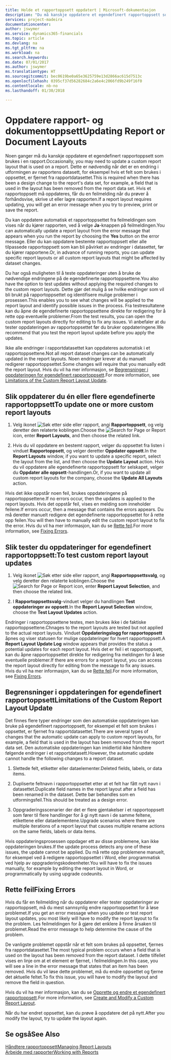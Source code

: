 ```yaml
---
title: Holde et rapportoppsett oppdatert | Microsoft-dokumentasjon
description: "Du må kanskje oppdatere et egendefinert rapportoppsett som brukes i en rapport. Dette er nødvendig når det er en endring i utformingen av rapportens datasett, for eksempel hvis et felt som brukes i oppsettet, er fjernet fra rapportdatasettet."
services: project-madeira
documentationcenter: 
author: jswymer
ms.service: dynamics365-financials
ms.topic: article
ms.devlang: na
ms.tgt_pltfrm: na
ms.workload: na
ms.search.keywords: 
ms.date: 07/01/2017
ms.author: jswymer
ms.translationtype: HT
ms.sourcegitcommit: bec0619be0a65e3625759e13d2866ac615d7513c
ms.openlocfilehash: 0395cf37d56282684c2a6e4c2066fd9b249f16f0
ms.contentlocale: nb-no
ms.lasthandoff: 01/30/2018

---
```

# <a name="updating-report-or-document-layouts"></a><span data-ttu-id="34cdf-104">Oppdatere rapport- og dokumentoppsett</span><span class="sxs-lookup"><span data-stu-id="34cdf-104">Updating Report or Document Layouts</span></span>
<span data-ttu-id="34cdf-105">Noen ganger må du kanskje oppdatere et egendefinert rapportoppsett som brukes i en rapport.</span><span class="sxs-lookup"><span data-stu-id="34cdf-105">Occasionally, you may need to update a custom report layout that is used on a report.</span></span> <span data-ttu-id="34cdf-106">Dette er nødvendig når det er en endring i utformingen av rapportens datasett, for eksempel hvis et felt som brukes i oppsettet, er fjernet fra rapportdatasettet.</span><span class="sxs-lookup"><span data-stu-id="34cdf-106">This is required when there has been a design change to the report's data set, for example, a field that is used in the layout has been removed from the report data set.</span></span> <span data-ttu-id="34cdf-107">Hvis et rapportoppsett må oppdateres, får du en feilmelding når du prøver å forhåndsvise, skrive ut eller lagre rapporten.</span><span class="sxs-lookup"><span data-stu-id="34cdf-107">If a report layout requires updating, you will get an error message when you try to preview, print or save the report.</span></span>  
  
<span data-ttu-id="34cdf-108">Du kan oppdatere automatisk et rapportoppsettet fra feilmeldingen som vises når du kjører rapporten, ved å velge **Ja**-knappen på feilmeldingen.</span><span class="sxs-lookup"><span data-stu-id="34cdf-108">You can automatically update a report layout from the error message that appears when you run the report by choosing the **Yes** button on the error message.</span></span> <span data-ttu-id="34cdf-109">Eller du kan oppdatere bestemte rapportoppsett eller alle tilpassede rapportoppsett som kan bli påvirket av endringer i datasettet, før du kjører rapportene.</span><span class="sxs-lookup"><span data-stu-id="34cdf-109">Or, in advance of running reports, you can update specific report layouts or all custom report layouts that might be affected by dataset changes.</span></span>  
  
<span data-ttu-id="34cdf-110">Du har også muligheten til å teste oppdateringer uten å bruke de nødvendige endringene på de egendefinerte rapportoppsettene.</span><span class="sxs-lookup"><span data-stu-id="34cdf-110">You also have the option to test updates without applying the required changes to the custom report layouts.</span></span> <span data-ttu-id="34cdf-111">Dette gjør det mulig å se hvilke endringer som vil bli brukt på rapportoppsettet og identifisere mulige problemer i prosessen.</span><span class="sxs-lookup"><span data-stu-id="34cdf-111">This enables you to see what changes will be applied to the report layout and identify possible issues in the process.</span></span> <span data-ttu-id="34cdf-112">Fra testresultatene kan du åpne de egendefinerte rapportoppsettene direkte for redigering for å rette opp eventuelle problemer.</span><span class="sxs-lookup"><span data-stu-id="34cdf-112">From the test results, you can open the custom report layouts directly for editing to fix any issues.</span></span> <span data-ttu-id="34cdf-113">Vi anbefaler at du tester oppdateringen av rapportoppsettet før du bruker oppdateringene.</span><span class="sxs-lookup"><span data-stu-id="34cdf-113">We recommend that you test the report layout update before you apply the updates.</span></span>  
  
<span data-ttu-id="34cdf-114">Ikke alle endringer i rapportdatasettet kan oppdateres automatisk i et rapportoppsettene.</span><span class="sxs-lookup"><span data-stu-id="34cdf-114">Not all report dataset changes can be automatically updated in the report layouts.</span></span> <span data-ttu-id="34cdf-115">Noen endringer krever at du manuelt redigerer rapportoppsettet.</span><span class="sxs-lookup"><span data-stu-id="34cdf-115">Some changes will require that you manually edit the report layout.</span></span> <span data-ttu-id="34cdf-116">Hvis du vil ha mer informasjon, se [Begrensninger i oppdateringen for egendefinert rapportoppsett](ui-update-report-layouts.md#UpdateLimitations).</span><span class="sxs-lookup"><span data-stu-id="34cdf-116">For more information, see [Limitations of the Custom Report Layout Update](ui-update-report-layouts.md#UpdateLimitations).</span></span>  
  
## <a name="to-update-one-or-more-custom-report-layouts"></a><span data-ttu-id="34cdf-117">Slik oppdaterer du én eller flere egendefinerte rapportoppsett</span><span class="sxs-lookup"><span data-stu-id="34cdf-117">To update one or more custom report layouts</span></span>  
  
1.  <span data-ttu-id="34cdf-118">Velg ikonet ![Søk etter side eller rapport](media/ui-search/search_small.png "Søk etter side eller rapport"), angi **Rapportoppsett**, og velg deretter den relaterte koblingen.</span><span class="sxs-lookup"><span data-stu-id="34cdf-118">Choose the ![Search for Page or Report](media/ui-search/search_small.png "Search for Page or Report icon") icon, enter **Report Layouts**, and then choose the related link.</span></span>  
  
2.  <span data-ttu-id="34cdf-119">Hvis du vil oppdatere en bestemt rapport, velger du oppsettet fra listen i vinduet **Rapportoppsett**, og velger deretter **Oppdater oppsett**.</span><span class="sxs-lookup"><span data-stu-id="34cdf-119">In the **Report Layouts** window, if you want to update a specific report, select the layout from the list, and then choose the **Update Layout** action.</span></span> <span data-ttu-id="34cdf-120">Hvis du vil oppdatere alle egendefinerte rapportoppsett for selskapet, velger du **Oppdater alle oppsett**-handlingen.</span><span class="sxs-lookup"><span data-stu-id="34cdf-120">Or, if you want to update all custom report layouts for the company, choose the **Update All Layouts** action.</span></span>  

<span data-ttu-id="34cdf-121">Hvis det ikke oppstår noen feil, brukes oppdateringene på rapportoppsettene.</span><span class="sxs-lookup"><span data-stu-id="34cdf-121">If no errors occur, then the updates is applied to the report layouts.</span></span> <span data-ttu-id="34cdf-122">Hvis det oppstår feil, vises en melding som inneholder feilene.</span><span class="sxs-lookup"><span data-stu-id="34cdf-122">If errors occur, then a message that contains the errors appears.</span></span> <span data-ttu-id="34cdf-123">Du må deretter manuelt redigere det egendefinerte rapportoppsettet for å rette opp feilen.</span><span class="sxs-lookup"><span data-stu-id="34cdf-123">You will then have to manually edit the custom report layout to fix the error.</span></span> <span data-ttu-id="34cdf-124">Hvis du vil ha mer informasjon, kan du se [Rette feil](ui-update-report-layouts.md#FixErrors).</span><span class="sxs-lookup"><span data-stu-id="34cdf-124">For more information, see [Fixing Errors](ui-update-report-layouts.md#FixErrors).</span></span>  

## <a name="to-test-custom-report-layout-updates"></a><span data-ttu-id="34cdf-125">Slik tester du oppdateringer for egendefinert rapportoppsett:</span><span class="sxs-lookup"><span data-stu-id="34cdf-125">To test custom report layout updates</span></span>  
  
1.  <span data-ttu-id="34cdf-126">Velg ikonet ![Søk etter side eller rapport](media/ui-search/search_small.png "Søk etter side eller rapport"), angi **Rapportoppsettsvalg**, og velg deretter den relaterte koblingen.</span><span class="sxs-lookup"><span data-stu-id="34cdf-126">Choose the ![Search for Page or Report](media/ui-search/search_small.png "Search for Page or Report icon") icon, enter **Report Layout Selection**, and then choose the related link.</span></span>  
  
2.  <span data-ttu-id="34cdf-127">I **Rapportoppsettsvalg**-vinduet velger du handlingen **Test oppdateringer av oppsett**.</span><span class="sxs-lookup"><span data-stu-id="34cdf-127">In the **Report Layout Selection** window, choose the **Test Layout Updates** action.</span></span>  
  
 <span data-ttu-id="34cdf-128">Endringer i rapportoppsettene testes, men brukes ikke i de faktiske rapportoppsettene.</span><span class="sxs-lookup"><span data-stu-id="34cdf-128">Chnages to the report layouts are tested but not applied to the actual report layouts.</span></span> <span data-ttu-id="34cdf-129">Vinduet **Oppdateringslogg for rapportoppsett** åpnes og viser statusen for mulige oppdateringer for hvert rapportoppsett.</span><span class="sxs-lookup"><span data-stu-id="34cdf-129">A **Report Layout Update Log** window appears that provides the status a potential updates for each report layout.</span></span> <span data-ttu-id="34cdf-130">Hvis det er feil i et rapportoppsett, kan du åpne rapportoppsettet direkte for redigering fra meldingen for å løse eventuelle problemer.</span><span class="sxs-lookup"><span data-stu-id="34cdf-130">If there are errors for a report layout, you can access the report layout directly for editing from the message to fix any issues.</span></span> <span data-ttu-id="34cdf-131">Hvis du vil ha mer informasjon, kan du se [Rette feil](ui-update-report-layouts.md#FixErrors).</span><span class="sxs-lookup"><span data-stu-id="34cdf-131">For more information, see [Fixing Errors](ui-update-report-layouts.md#FixErrors).</span></span>  
  
##  <a name="UpdateLimitations"></a> <span data-ttu-id="34cdf-132">Begrensninger i oppdateringen for egendefinert rapportoppsett</span><span class="sxs-lookup"><span data-stu-id="34cdf-132">Limitations of the Custom Report Layout Update</span></span>  
 <span data-ttu-id="34cdf-133">Det finnes flere typer endringer som den automatiske oppdateringen kan bruke på egendefinert rapportoppsett, for eksempel et felt som brukes i oppsettet, er fjernet fra rapportdatasettet.</span><span class="sxs-lookup"><span data-stu-id="34cdf-133">There are several types of changes that the automatic update can apply to custom report layouts, for example, a field that is used in the layout has been removed from the report data set.</span></span> <span data-ttu-id="34cdf-134">Den automatiske oppdateringen kan imidlertid ikke håndtere følgende endringer i et rapportdatasett.</span><span class="sxs-lookup"><span data-stu-id="34cdf-134">However, the automatic update cannot handle the following changes to a report dataset.</span></span>  
  
1.  <span data-ttu-id="34cdf-135">Slettede felt, etiketter eller dataelementer.</span><span class="sxs-lookup"><span data-stu-id="34cdf-135">Deleted fields, labels, or data items.</span></span>  
  
2.  <span data-ttu-id="34cdf-136">Dupliserte feltnavn i rapportoppsettet etter at et felt har fått nytt navn i datasettet.</span><span class="sxs-lookup"><span data-stu-id="34cdf-136">Duplicate field names in the report layout after a field has been renamed in the dataset.</span></span> <span data-ttu-id="34cdf-137">Dette bør behandles som en utformingsfeil.</span><span class="sxs-lookup"><span data-stu-id="34cdf-137">This should be treated as a design error.</span></span>  
  
3.  <span data-ttu-id="34cdf-138">Oppgraderingsscenarier der det er flere gjentakelser i et rapportoppsett som fører til flere handlinger for å gi nytt navn i de samme feltene, etikettene eller dataelementene.</span><span class="sxs-lookup"><span data-stu-id="34cdf-138">Upgrade scenarios where there are multiple iterations of a report layout that causes multiple rename actions on the same fields, labels or data items.</span></span>  
  
 <span data-ttu-id="34cdf-139">Hvis oppdateringsprosessen oppdager ett av disse problemene, kan ikke oppdateringen brukes.</span><span class="sxs-lookup"><span data-stu-id="34cdf-139">If the update process detects any one of these issues, the update cannot be applied.</span></span> <span data-ttu-id="34cdf-140">Du må rette opp problemene manuelt, for eksempel ved å redigere rapportoppsettet i Word, eller programmatisk ved hjelp av oppgraderingskodeenheter.</span><span class="sxs-lookup"><span data-stu-id="34cdf-140">You will have to fix the issues manually, for example by editing the report layout in Word, or programmatically by using upgrade codeunits.</span></span>  
  
##  <a name="FixErrors"></a> <span data-ttu-id="34cdf-141">Rette feil</span><span class="sxs-lookup"><span data-stu-id="34cdf-141">Fixing Errors</span></span>  
 <span data-ttu-id="34cdf-142">Hvis du får en feilmelding når du oppdaterer eller tester oppdateringer av rapportoppsett, må du mest sannsynlig endre rapportoppsettet for å løse problemet.</span><span class="sxs-lookup"><span data-stu-id="34cdf-142">If you get an error message when you update or test report layout updates, you most likely will have to modify the report layout to fix the problem.</span></span> <span data-ttu-id="34cdf-143">Les feilmeldingen for å gjøre det enklere å finne årsaken til problemet.</span><span class="sxs-lookup"><span data-stu-id="34cdf-143">Read the error message to help determine the cause of the problem.</span></span>  
  
 <span data-ttu-id="34cdf-144">De vanligste problemet oppstår når et felt som brukes på oppsettet, fjernes fra rapportdatasettet.</span><span class="sxs-lookup"><span data-stu-id="34cdf-144">The most typical problem occurs when a field that is used on the layout has been removed from the report dataset.</span></span> <span data-ttu-id="34cdf-145">I dette tilfellet vises en linje om at et element er fjernet, i feilmeldingen.</span><span class="sxs-lookup"><span data-stu-id="34cdf-145">In this case, you will see a line in the error message that states that an item has been removed.</span></span> <span data-ttu-id="34cdf-146">Hvis du vil løse dette problemet, må du endre oppsettet og fjerne det aktuelle feltet.</span><span class="sxs-lookup"><span data-stu-id="34cdf-146">To fix this issue, you will have to modify the layout and remove the field in question.</span></span>  
  
 <span data-ttu-id="34cdf-147">Hvis du vil ha mer informasjon, kan du se [Opprette og endre et egendefinert rapportoppsett](ui-how-create-custom-report-layout.md#ModifyCustomLayout).</span><span class="sxs-lookup"><span data-stu-id="34cdf-147">For more information, see [Create and Modify a Custom Report Layout](ui-how-create-custom-report-layout.md#ModifyCustomLayout).</span></span>  
  
 <span data-ttu-id="34cdf-148">Når du har endret oppsettet, kan du prøve å oppdatere det på nytt.</span><span class="sxs-lookup"><span data-stu-id="34cdf-148">After you modify the layout, try to update the layout again.</span></span>  
  
## <a name="see-also"></a><span data-ttu-id="34cdf-149">Se også</span><span class="sxs-lookup"><span data-stu-id="34cdf-149">See Also</span></span>  
 [<span data-ttu-id="34cdf-150">Håndtere rapportoppsett</span><span class="sxs-lookup"><span data-stu-id="34cdf-150">Managing Report Layouts</span></span>](ui-manage-report-layouts.md)  
 [<span data-ttu-id="34cdf-151">Arbeide med rapporter</span><span class="sxs-lookup"><span data-stu-id="34cdf-151">Working with Reports</span></span>](ui-work-report.md)  
